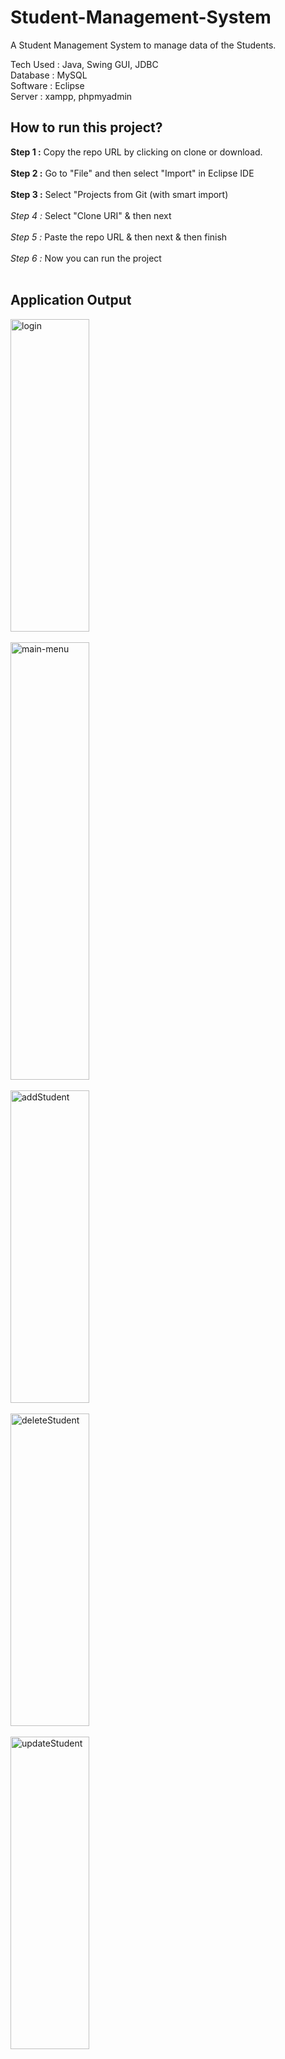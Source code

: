 # Student-Management-System

A Student Management System to manage data of the Students.

Tech Used : Java, Swing GUI, JDBC<br>
Database : MySQL<br>
Software : Eclipse<br>
Server : xampp, phpmyadmin<br>

## How to run this project?

**Step 1 :** Copy the repo URL by clicking on clone or download.<br><br>
**Step 2 :**  Go to "File" and then select "Import" in Eclipse IDE<br><br>
**Step 3 :** Select "Projects from Git (with smart import)<br><br>
*Step 4 :* Select "Clone URI" & then next<br><br>
*Step 5 :* Paste the repo URL & then next & then finish<br><br>
*Step 6 :* Now you can run the project<br><br>

## Application Output


<img src="https://github.com/jaigora24/Student-Management-System/blob/main/images/login.PNG" alt="login" width="50%" height="500"><br><br>
<img src="https://github.com/jaigora24/Student-Management-System/blob/main/images/menu.PNG" alt="main-menu" width="50%" height="700"><br><br>
<img src="https://github.com/jaigora24/Student-Management-System/blob/main/images/addStudent.PNG" alt="addStudent" width="50%" height="500"><br><br>
<img src="https://github.com/jaigora24/Student-Management-System/blob/main/images/deleteStudent.PNG" alt="deleteStudent" width="50%" height="500"><br><br>
<img src="https://github.com/jaigora24/Student-Management-System/blob/main/images/updateStudent.PNG" alt="updateStudent" width="50%" height="500"><br><br>
